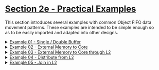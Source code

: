<!---//===- README.md ---------------------------------------*- Markdown -*-===//
//
// This file is licensed under the Apache License v2.0 with LLVM Exceptions.
// See https://llvm.org/LICENSE.txt for license information.
// SPDX-License-Identifier: Apache-2.0 WITH LLVM-exception
//
// Copyright (C) 2024, Advanced Micro Devices, Inc.
// 
//===----------------------------------------------------------------------===//-->

# <ins>Section 2e - Practical Examples</ins>

This section introduces several examples with common Object FIFO data movement patterns. These examples are intended to be simple enough so as to be easily imported and adapted into other designs.

<details><summary><a href="./01_single_double_buffer/">Example 01 - Single / Double Buffer</a></summary>

* Core to core data movement using single / double buffer
</details>
<details><summary><a href="./02_external_mem_to_core/">Example 02 - External Memory to Core</a></summary>

* External memory to core and back using double buffers
</details>
<details><summary><a href="./03_external_mem_to_core_L2/">Example 03 - External Memory to Core through L2</a></summary>

* External memory to core and back through L2 using double buffers
</details>
<details><summary><a href="./04_distribute_L2/">Example 04 - Distribute from L2</a></summary>

*  Distribute data from external memory to cores through L2
</details>
<details><summary><a href="./05_join_L2/">Example 05 - Join in L2</a></summary>

* Join data from cores to external memory through L2
</details>
